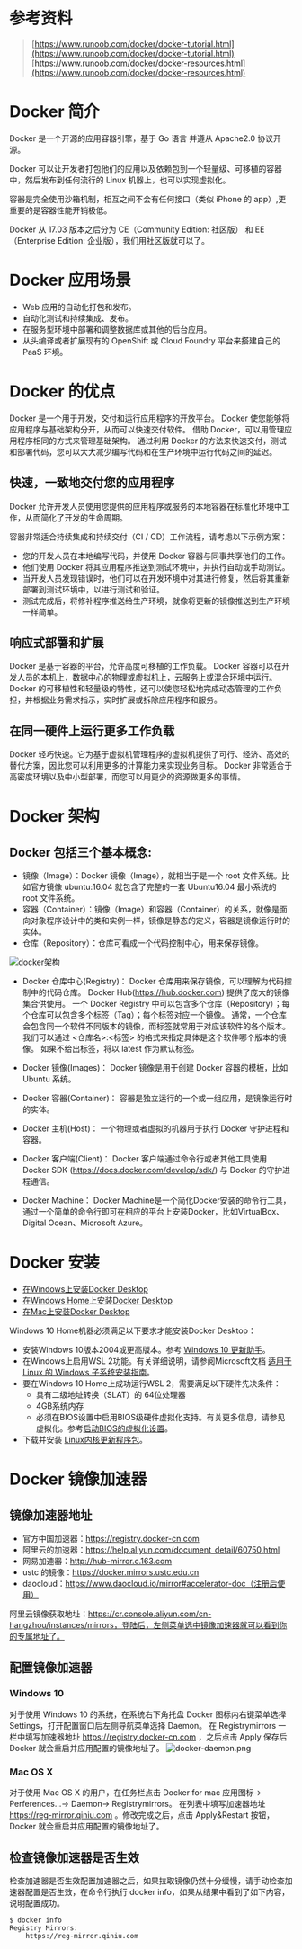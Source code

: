 # 参考资料
> [https://www.runoob.com/docker/docker-tutorial.html](https://www.runoob.com/docker/docker-tutorial.html)
> [https://www.runoob.com/docker/docker-resources.html](https://www.runoob.com/docker/docker-resources.html)

# Docker 简介
Docker 是一个开源的应用容器引擎，基于 Go 语言 并遵从 Apache2.0 协议开源。

Docker 可以让开发者打包他们的应用以及依赖包到一个轻量级、可移植的容器中，然后发布到任何流行的 Linux 机器上，也可以实现虚拟化。

容器是完全使用沙箱机制，相互之间不会有任何接口（类似 iPhone 的 app）,更重要的是容器性能开销极低。

Docker 从 17.03 版本之后分为 CE（Community Edition: 社区版） 和 EE（Enterprise Edition: 企业版），我们用社区版就可以了。

# Docker 应用场景
+ Web 应用的自动化打包和发布。
+ 自动化测试和持续集成、发布。
+ 在服务型环境中部署和调整数据库或其他的后台应用。
+ 从头编译或者扩展现有的 OpenShift 或 Cloud Foundry 平台来搭建自己的 PaaS 环境。

# Docker 的优点
Docker 是一个用于开发，交付和运行应用程序的开放平台。
Docker 使您能够将应用程序与基础架构分开，从而可以快速交付软件。
借助 Docker，可以用管理应用程序相同的方式来管理基础架构。
通过利用 Docker 的方法来快速交付，测试和部署代码，您可以大大减少编写代码和在生产环境中运行代码之间的延迟。

## 快速，一致地交付您的应用程序
Docker 允许开发人员使用您提供的应用程序或服务的本地容器在标准化环境中工作，从而简化了开发的生命周期。

容器非常适合持续集成和持续交付（CI / CD）工作流程，请考虑以下示例方案：
+ 您的开发人员在本地编写代码，并使用 Docker 容器与同事共享他们的工作。
+ 他们使用 Docker 将其应用程序推送到测试环境中，并执行自动或手动测试。
+ 当开发人员发现错误时，他们可以在开发环境中对其进行修复，然后将其重新部署到测试环境中，以进行测试和验证。
+ 测试完成后，将修补程序推送给生产环境，就像将更新的镜像推送到生产环境一样简单。

## 响应式部署和扩展
Docker 是基于容器的平台，允许高度可移植的工作负载。
Docker 容器可以在开发人员的本机上，数据中心的物理或虚拟机上，云服务上或混合环境中运行。
Docker 的可移植性和轻量级的特性，还可以使您轻松地完成动态管理的工作负担，并根据业务需求指示，实时扩展或拆除应用程序和服务。

## 在同一硬件上运行更多工作负载
Docker 轻巧快速。它为基于虚拟机管理程序的虚拟机提供了可行、经济、高效的替代方案，因此您可以利用更多的计算能力来实现业务目标。
Docker 非常适合于高密度环境以及中小型部署，而您可以用更少的资源做更多的事情。

# Docker 架构
## Docker 包括三个基本概念:
+ 镜像（Image）：Docker 镜像（Image），就相当于是一个 root 文件系统。比如官方镜像 ubuntu:16.04 就包含了完整的一套 Ubuntu16.04 最小系统的 root 文件系统。
+ 容器（Container）：镜像（Image）和容器（Container）的关系，就像是面向对象程序设计中的类和实例一样，镜像是静态的定义，容器是镜像运行时的实体。
+ 仓库（Repository）：仓库可看成一个代码控制中心，用来保存镜像。

![docker架构](image/docker-framework.jpg)
+ Docker 仓库中心(Registry)：
	Docker 仓库用来保存镜像，可以理解为代码控制中的代码仓库。
	Docker Hub(https://hub.docker.com) 提供了庞大的镜像集合供使用。
	一个 Docker Registry 中可以包含多个仓库（Repository）；每个仓库可以包含多个标签（Tag）；每个标签对应一个镜像。
	通常，一个仓库会包含同一个软件不同版本的镜像，而标签就常用于对应该软件的各个版本。
	我们可以通过 <仓库名>:<标签> 的格式来指定具体是这个软件哪个版本的镜像。
	如果不给出标签，将以 latest 作为默认标签。

+ Docker 镜像(Images)：
	Docker 镜像是用于创建 Docker 容器的模板，比如 Ubuntu 系统。

+ Docker 容器(Container)：
	容器是独立运行的一个或一组应用，是镜像运行时的实体。

+ Docker 主机(Host)：
	一个物理或者虚拟的机器用于执行 Docker 守护进程和容器。
	
+ Docker 客户端(Client)：
	Docker 客户端通过命令行或者其他工具使用 Docker SDK (https://docs.docker.com/develop/sdk/) 与 Docker 的守护进程通信。

+ Docker Machine：
	Docker Machine是一个简化Docker安装的命令行工具，通过一个简单的命令行即可在相应的平台上安装Docker，比如VirtualBox、 Digital Ocean、Microsoft Azure。
	
# Docker 安装
+ [在Windows上安装Docker Desktop](https://docs.docker.com/docker-for-windows/install/)
+ [在Windows Home上安装Docker Desktop](https://docs.docker.com/docker-for-windows/install-windows-home/)
+ [在Mac上安装Docker Desktop](https://docs.docker.com/docker-for-mac/install/)

Windows 10 Home机器必须满足以下要求才能安装Docker Desktop：
+ 安装Windows 10版本2004或更高版本。参考 [Windows 10 更新助手](https://support.microsoft.com/zh-cn/help/3159635/windows-10-update-assistant)。
+ 在Windows上启用WSL 2功能。有关详细说明，请参阅Microsoft文档 [适用于 Linux 的 Windows 子系统安装指南](https://docs.microsoft.com/zh-cn/windows/wsl/install-win10)。
+ 要在Windows 10 Home上成功运行WSL 2，需要满足以下硬件先决条件：
	+ 具有二级地址转换（SLAT）的 64位处理器
	+ 4GB系统内存
	+ 必须在BIOS设置中启用BIOS级硬件虚拟化支持。有关更多信息，请参见 虚拟化。参考[启动BIOS的虚拟化设置](https://jingyan.baidu.com/article/ab0b56305f2882c15afa7dda.html)。
+ 下载并安装 [Linux内核更新程序包](https://docs.microsoft.com/zh-cn/windows/wsl/wsl2-kernel)。

# Docker 镜像加速器
## 镜像加速器地址
+ 官方中国加速器：https://registry.docker-cn.com
+ 阿里云的加速器：https://help.aliyun.com/document_detail/60750.html
+ 网易加速器：http://hub-mirror.c.163.com
+ ustc 的镜像：https://docker.mirrors.ustc.edu.cn
+ daocloud：https://www.daocloud.io/mirror#accelerator-doc（注册后使用）

阿里云镜像获取地址：https://cr.console.aliyun.com/cn-hangzhou/instances/mirrors，登陆后，左侧菜单选中镜像加速器就可以看到你的专属地址了。

## 配置镜像加速器
### Windows 10
对于使用 Windows 10 的系统，在系统右下角托盘 Docker 图标内右键菜单选择 Settings，打开配置窗口后左侧导航菜单选择 Daemon。
在 Registrymirrors 一栏中填写加速器地址 https://registry.docker-cn.com ，之后点击 Apply 保存后 Docker 就会重启并应用配置的镜像地址了。
![docker-daemon.png](image/docker-daemon.png)

### Mac OS X
对于使用 Mac OS X 的用户，在任务栏点击 Docker for mac 应用图标-> Perferences...-> Daemon-> Registrymirrors。
在列表中填写加速器地址 https://reg-mirror.qiniu.com 。修改完成之后，点击 Apply&Restart 按钮，Docker 就会重启并应用配置的镜像地址了。

## 检查镜像加速器是否生效
检查加速器是否生效配置加速器之后，如果拉取镜像仍然十分缓慢，请手动检查加速器配置是否生效，在命令行执行 docker info，如果从结果中看到了如下内容，说明配置成功。
```
$ docker info
Registry Mirrors:
    https://reg-mirror.qiniu.com
```
